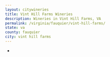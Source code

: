 ```yaml
---
layout: citywineries
title: Vint Hill Farms Wineries
description: Wineries in Vint Hill Farms, VA
permalink: /virginia/fauquier/vint-hill-farms/
state: va
county: fauquier
city: vint hill farms
---
```

-
